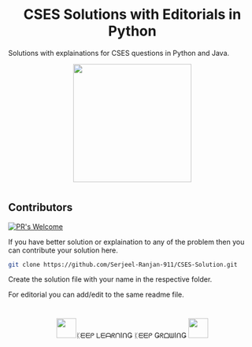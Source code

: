 <h1 align="center">CSES Solutions with Editorials in Python</h1>

Solutions with explainations for CSES questions in Python and Java.

<p align="center">
  <img src="https://media.giphy.com/media/3og0IKIiFKbrNa9IR2/giphy.gif" width="240" height="240" />
</p>

<h1 align="center"></h1>

## Contributors

[![PR's Welcome](https://img.shields.io/badge/PRs-welcome-yellow.svg?style=flat-square)](http://makeapullrequest.com)

If you have better solution or explaination to any of the problem then you can contribute your solution here.

```sh
git clone https://github.com/Serjeel-Ranjan-911/CSES-Solution.git
```

Create the solution file with your name in the respective folder.

For editorial you can add/edit to the same readme file.

<h1 align="center"></h1>

<p align="center">
<img src="https://media.giphy.com/media/gmmdtnbcRdDMs/giphy.gif" width="40" height="40" />ᛕᗴᗴᑭ ᒪᗴᗩᖇᑎIᑎǤ ᛕᗴᗴᑭ ǤᖇᗝᗯIᑎǤ
<img src="https://media.giphy.com/media/9nuXRx5EfGsKc/giphy.gif" width="40" height="40" />
</p>
